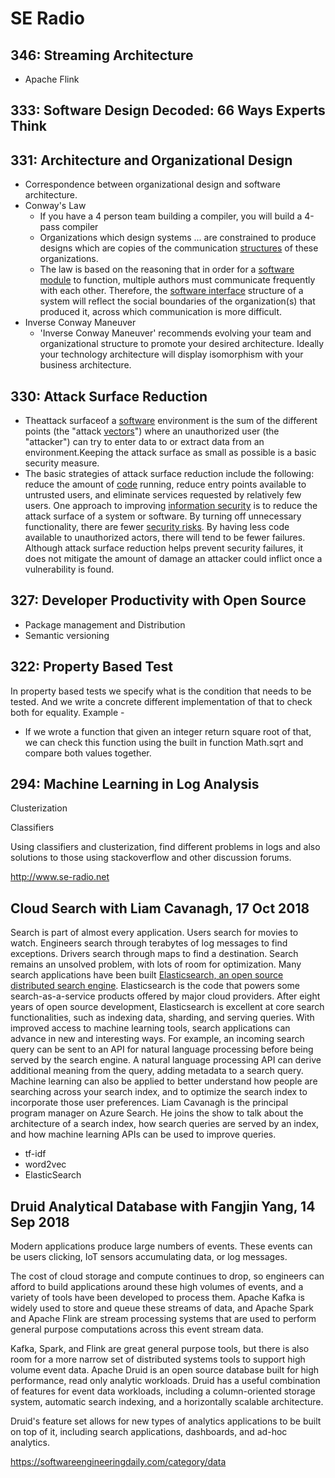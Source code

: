 # SE Radio

## 346: Streaming Architecture

- Apache Flink

## 333: Software Design Decoded: 66 Ways Experts Think

## 331: Architecture and Organizational Design

- Correspondence between organizational design and software architecture.
- Conway's Law
  - If you have a 4 person team building a compiler, you will build a 4-pass compiler
  - Organizations which design systems ... are constrained to produce designs which are copies of the communication [structures](https://en.wikipedia.org/wiki/Organizational_structure) of these organizations.
  - The law is based on the reasoning that in order for a [software module](https://en.wikipedia.org/wiki/Modular_programming) to function, multiple authors must communicate frequently with each other. Therefore, the [software interface](https://en.wikipedia.org/wiki/Software_interface) structure of a system will reflect the social boundaries of the organization(s) that produced it, across which communication is more difficult.
- Inverse Conway Maneuver
  - 'Inverse Conway Maneuver' recommends evolving your team and organizational structure to promote your desired architecture. Ideally your technology architecture will display isomorphism with your business architecture.

## 330: Attack Surface Reduction

- Theattack surfaceof a [software](https://en.wikipedia.org/wiki/Software) environment is the sum of the different points (the "attack [vectors](https://en.wikipedia.org/wiki/Vector_(malware))") where an unauthorized user (the "attacker") can try to enter data to or extract data from an environment.Keeping the attack surface as small as possible is a basic security measure.
- The basic strategies of attack surface reduction include the following: reduce the amount of [code](https://en.wikipedia.org/wiki/Software) running, reduce entry points available to untrusted users, and eliminate services requested by relatively few users. One approach to improving [information security](https://en.wikipedia.org/wiki/Information_security) is to reduce the attack surface of a system or software. By turning off unnecessary functionality, there are fewer [security risks](https://en.wikipedia.org/wiki/Security_risk). By having less code available to unauthorized actors, there will tend to be fewer failures. Although attack surface reduction helps prevent security failures, it does not mitigate the amount of damage an attacker could inflict once a vulnerability is found.

## 327: Developer Productivity with Open Source

- Package management and Distribution
- Semantic versioning

## 322: Property Based Test

In property based tests we specify what is the condition that needs to be tested. And we write a concrete different implementation of that to check both for equality.
Example -

- If we wrote a function that given an integer return square root of that, we can check this function using the built in function Math.sqrt and compare both values together.

## 294: Machine Learning in Log Analysis

Clusterization

Classifiers

Using classifiers and clusterization, find different problems in logs and also solutions to those using stackoverflow and other discussion forums.

http://www.se-radio.net

## Cloud Search with Liam Cavanagh, 17 Oct 2018

Search is part of almost every application. Users search for movies to watch. Engineers search through terabytes of log messages to find exceptions. Drivers search through maps to find a destination. Search remains an unsolved problem, with lots of room for optimization.
Many search applications have been built [Elasticsearch, an open source distributed search engine](https://softwareengineeringdaily.com/2017/04/12/elasticsearch-with-philipp-krenn/). Elasticsearch is the code that powers some search-as-a-service products offered by major cloud providers. After eight years of open source development, Elasticsearch is excellent at core search functionalities, such as indexing data, sharding, and serving queries.
With improved access to machine learning tools, search applications can advance in new and interesting ways. For example, an incoming search query can be sent to an API for natural language processing before being served by the search engine. A natural language processing API can derive additional meaning from the query, adding metadata to a search query. Machine learning can also be applied to better understand how people are searching across your search index, and to optimize the search index to incorporate those user preferences.
Liam Cavanagh is the principal program manager on Azure Search. He joins the show to talk about the architecture of a search index, how search queries are served by an index, and how machine learning APIs can be used to improve queries.

- tf-idf
- word2vec
- ElasticSearch

## Druid Analytical Database with Fangjin Yang, 14 Sep 2018

Modern applications produce large numbers of events. These events can be users clicking, IoT sensors accumulating data, or log messages.

The cost of cloud storage and compute continues to drop, so engineers can afford to build applications around these high volumes of events, and a variety of tools have been developed to process them. Apache Kafka is widely used to store and queue these streams of data, and Apache Spark and Apache Flink are stream processing systems that are used to perform general purpose computations across this event stream data.

Kafka, Spark, and Flink are great general purpose tools, but there is also room for a more narrow set of distributed systems tools to support high volume event data. Apache Druid is an open source database built for high performance, read only analytic workloads. Druid has a useful combination of features for event data workloads, including a column-oriented storage system, automatic search indexing, and a horizontally scalable architecture.

Druid's feature set allows for new types of analytics applications to be built on top of it, including search applications, dashboards, and ad-hoc analytics.

https://softwareengineeringdaily.com/category/data
